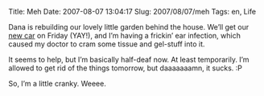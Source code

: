 Title: Meh
Date: 2007-08-07 13:04:17
Slug: 2007/08/07/meh
Tags: en, Life


Dana is rebuilding our lovely little garden behind the house. We’ll get our
[new car][1] on Friday (YAY!), and I’m having a frickin’ ear infection, which
caused my doctor to cram some tissue and gel-stuff into it.

It seems to help, but I’m basically half-deaf now. At least temporarily. I’m
allowed to get rid of the things tomorrow, but daaaaaaamn, it sucks. :P

So, I’m a little cranky. Weeee.

   [1]: http://www.toyota.de/cars/new_cars/yaris/
